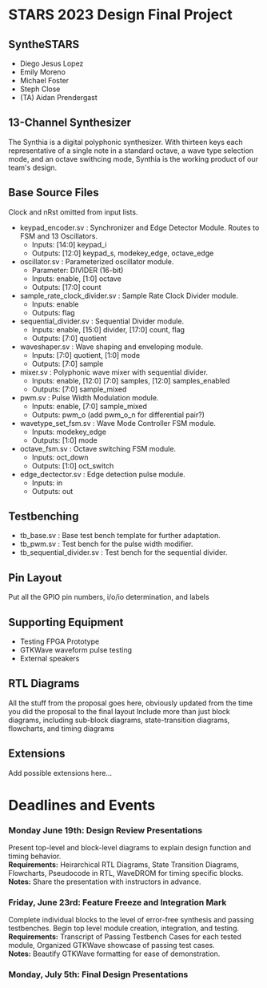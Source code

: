 # STARS 2023 Design Final Project

## SyntheSTARS
* Diego Jesus Lopez
* Emily Moreno
* Michael Foster
* Steph Close
* (TA) Aidan Prendergast

## 13-Channel Synthesizer
The Synthia is a digital polyphonic synthesizer.
With thirteen keys each representative of a single note in a standard octave,
a wave type selection mode, and an octave swithcing mode, Synthia
is the working product of our team's design.

## Base Source Files
Clock and nRst omitted from input lists.
- keypad_encoder.sv              : Synchronizer and Edge Detector Module. Routes to FSM and 13 Oscillators.
  - Inputs: [14:0] keypad_i
  - Outputs: [12:0] keypad_s, modekey_edge, octave_edge
- oscillator.sv                  : Parameterized oscillator module.
  - Parameter: DIVIDER (16-bit)
  - Inputs: enable, [1:0] octave
  - Outputs: [17:0] count
- sample_rate_clock_divider.sv   : Sample Rate Clock Divider module.
  - Inputs: enable
  - Outputs: flag
- sequential_divider.sv          : Sequential Divider module.
  - Inputs: enable, [15:0] divider, [17:0] count, flag
  - Outputs: [7:0] quotient
- waveshaper.sv                  : Wave shaping and enveloping module.
  - Inputs: [7:0] quotient, [1:0] mode
  - Outputs: [7:0] sample
- mixer.sv                       : Polyphonic wave mixer with sequential divider.
  - Inputs: enable, [12:0] [7:0] samples, [12:0] samples_enabled
  - Outputs: [7:0] sample_mixed
- pwm.sv                         : Pulse Width Modulation module.
  - Inputs: enable, [7:0] sample_mixed
  - Outputs: pwm_o (add pwm_o_n for differential pair?)
- wavetype_set_fsm.sv            : Wave Mode Controller FSM module.
  - Inputs: modekey_edge
  - Outputs: [1:0] mode
- octave_fsm.sv                    : Octave switching FSM module.
  - Inputs: oct_down
  - Outputs: [1:0] oct_switch
- edge_dectector.sv                    : Edge detection pulse module.
  - Inputs: in
  - Outputs: out 


## Testbenching
- tb_base.sv : Base test bench template for further adaptation.
- tb_pwm.sv : Test bench for the pulse width modifier.
- tb_sequential_divider.sv : Test bench for the sequential divider.

## Pin Layout
Put all the GPIO pin numbers, i/o/io determination, and labels

## Supporting Equipment
- Testing FPGA Prototype
- GTKWave waveform pulse testing
- External speakers 

## RTL Diagrams
All the stuff from the proposal goes here, obviously updated from the time you did the proposal to the final layout
Include more than just block diagrams, including sub-block diagrams, state-transition diagrams, flowcharts, and timing diagrams

## Extensions
Add possible extensions here...

# Deadlines and Events
### Monday June 19th: Design Review Presentations
  
  Present top-level and block-level diagrams to explain design function and timing behavior.
<br><b>Requirements:</b> Heirarchical RTL Diagrams, State Transition Diagrams, Flowcharts, Pseudocode in RTL, WaveDROM for timing specific blocks.
<br><b>Notes:</b> Share the presentation with instructors in advance.

### Friday, June 23rd: Feature Freeze and Integration Mark

  Complete individual blocks to the level of error-free synthesis and passing testbenches. Begin top level module creation, integration, and testing.
<br><b>Requirements:</b> Transcript of Passing Testbench Cases for each tested module, Organized GTKWave showcase of passing test cases.
<br><b>Notes:</b> Beautify GTKWave formatting for ease of demonstration.

### Monday, July 5th: Final Design Presentations

